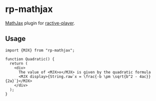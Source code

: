 # rp-mathjax

[MathJax](https://mathjax.org/) plugin for [ractive-player](https://www.npmjs.com/package/ractive-player).

## Usage

```tsx
import {MJX} from "rp-mathjax";

function Quadratic() {
  return (
    <div>
      The value of <MJX>x</MJX> is given by the quadratic formula
      <MJX display>{String.raw`x = \frac{-b \pm \sqrt{b^2 - 4ac}}{2a}`}</MJX>
    </div>
  );
}
```
